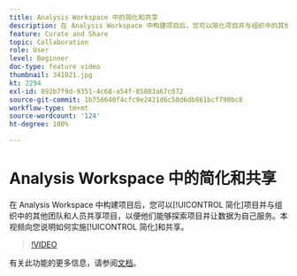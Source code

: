 ```yaml
---
title: Analysis Workspace 中的简化和共享
description: 在 Analysis Workspace 中构建项目后，您可以简化项目并与组织中的其他团队和人员共享项目，以便他们能够探索项目并让数据为自己服务。 本视频向您说明如何实施简化和共享。
feature: Curate and Share
topic: Collaboration
role: User
level: Beginner
doc-type: feature video
thumbnail: 341021.jpg
kt: 2294
exl-id: 892b7f9d-9351-4c68-a54f-85803a67c072
source-git-commit: 1b756640f4cfc9e2421d6c50d6db861bcf790bc8
workflow-type: tm+mt
source-wordcount: '124'
ht-degree: 100%

---
```


# Analysis Workspace 中的简化和共享

在 Analysis Workspace 中构建项目后，您可以[!UICONTROL 简化]项目并与组织中的其他团队和人员共享项目，以便他们能够探索项目并让数据为自己服务。本视频向您说明如何实施[!UICONTROL 简化]和共享。

>[!VIDEO](https://video.tv.adobe.com/v/341021/?quality=12&learn=on)

有关此功能的更多信息，请参阅[文档](https://experienceleague.adobe.com/docs/analytics/analyze/analysis-workspace/curate-share/curate.html?lang=zh-Hans)。
